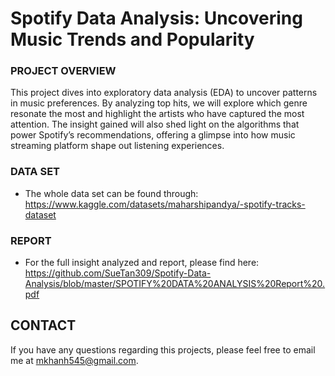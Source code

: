 # Spotify Data Analysis: Uncovering Music Trends and Popularity

### PROJECT OVERVIEW 
This project dives into exploratory data analysis (EDA) to uncover patterns in music preferences. By analyzing top hits, we will explore which genre resonate the most and highlight the artists who have captured the most attention. The insight gained will also shed light on the algorithms that power Spotify’s recommendations, offering a glimpse into how music streaming platform shape out listening experiences.

### DATA SET 
- The whole data set can be found through: https://www.kaggle.com/datasets/maharshipandya/-spotify-tracks-dataset
  
### REPORT
- For the full insight analyzed and report, please find here: https://github.com/SueTan309/Spotify-Data-Analysis/blob/master/SPOTIFY%20DATA%20ANALYSIS%20Report%20.pdf


## CONTACT
If you have any questions regarding this projects, please feel free to email me at mkhanh545@gmail.com.
